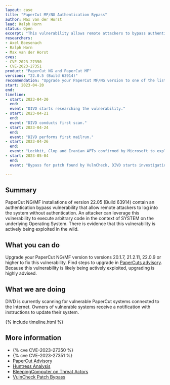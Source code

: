 ```yaml
---
layout: case
title: "PaperCut MF/NG Authentication Bypass"
author: Max van der Horst
lead: Ralph Horn
status: Open
excerpt: "This vulnerability allows remote attackers to bypass authentication on affected installations of PaperCut MF/NG 22.0.5 (Build 63914)."
researchers:
- Axel Boesenach
- Ralph Horn
- Max van der Horst
cves:
- CVE-2023-27350
- CVE-2023-27351
product: "PaperCut NG and PaperCut MF"
versions: "22.0.5 (Build 63914)"
recommendation: "Upgrade your PaperCut MF/NG version to one of the listed fixed versions."
start: 2023-04-20
end:
timeline:
- start: 2023-04-20
  end:
  event: "DIVD starts researching the vulnerability."
- start: 2023-04-21
  end:
  event: "DIVD conducts first scan."
- start: 2023-04-24
  end:
  event: "DIVD performs first mailrun."
- start: 2023-04-26
  end:
  event: "Lockbit, Clop and Iranian APTs confirmed by Microsoft to exploit in wild."
- start: 2023-05-04
  end:
  event: "Bypass for patch found by VulnCheck, DIVD starts investigation on new fingerprint."

---
```


## Summary
PaperCut NG/MF installations of version 22.05 (Build 63914) contain an authentication bypass vulnerability that allow remote attackers to log into the system without authentication. An attacker can leverage this vulnerability to execute arbitrary code in the context of SYSTEM on the underlying Operating System. There is evidence that this vulnerability is actively being exploited in the wild.

## What you can do
Upgrade your PaperCut NG/MF version to versions 20.1.7, 21.2.11, 22.0.9 or higher to fix this vulnerability. Find steps to upgrade in [PaperCuts advisory](https://www.papercut.com/kb/Main/PO-1216-and-PO-1219#faqs). Because this vulnerability is likely being actively exploited, upgrading is highly advised.

## What we are doing

DIVD is currently scanning for vulnerable PaperCut systems connected to the Internet. Owners of vulnerable systems receive a notification with instructions to update their system. 

{% include timeline.html %}

## More information

* {% cve CVE-2023-27350 %}
* {% cve CVE-2023-27351 %}
* [PaperCut Advisory](https://www.papercut.com/kb/Main/PO-1216-and-PO-1219)
* [Huntress Analysis](https://www.huntress.com/blog/critical-vulnerabilities-in-papercut-print-management-software)
* [BleepingComputer on Threat Actors](https://www.bleepingcomputer.com/news/security/microsoft-clop-and-lockbit-ransomware-behind-papercut-server-hacks/)
* [VulnCheck Patch Bypass](https://vulncheck.com/blog/papercut-rce)
